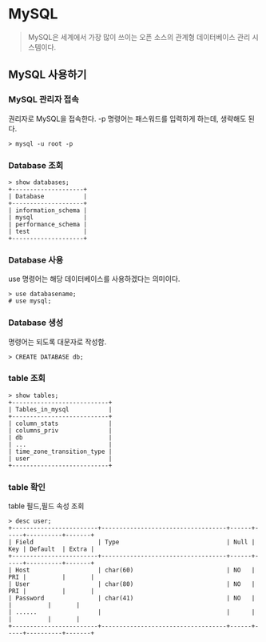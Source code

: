 # MySQL 
> MySQL은 세계에서 가장 많이 쓰이는 오픈 소스의 관계형 데이터베이스 관리 시스템이다.  
## MySQL 사용하기
### MySQL 관리자 접속
권리자로 MySQL을 접속한다. 
-p 명령어는 패스워드를 입력하게 하는데, 생략해도 된다.
```
> mysql -u root -p 
```
### Database 조회
```
> show databases;
+--------------------+
| Database           |
+--------------------+
| information_schema |
| mysql              |
| performance_schema |
| test               |
+--------------------+
```
### Database 사용
use 명령어는 해당 데이터베이스를 사용하겠다는 의미이다.  
```
> use databasename;
# use mysql;
```

### Database 생성
명령어는 되도록 대문자로 작성함.
```
> CREATE DATABASE db;
```

### table 조회
```
> show tables;
+---------------------------+
| Tables_in_mysql           |
+---------------------------+
| column_stats              |
| columns_priv              |
| db                        |
| ...                       |
| time_zone_transition_type |
| user                      |
+---------------------------+
```
### table 확인
table 필드,필드 속성 조회
```
> desc user;
+------------------------+-----------------------------------+------+-----+----------+-------+
| Field                  | Type                              | Null | Key | Default  | Extra |
+------------------------+-----------------------------------+------+-----+----------+-------+
| Host                   | char(60)                          | NO   | PRI |          |       |
| User                   | char(80)                          | NO   | PRI |          |       |
| Password               | char(41)                          | NO   |     |          |       |
| ......                 |                                   |      |     |          |       |
+------------------------+-----------------------------------+------+-----+----------+-------+
```




